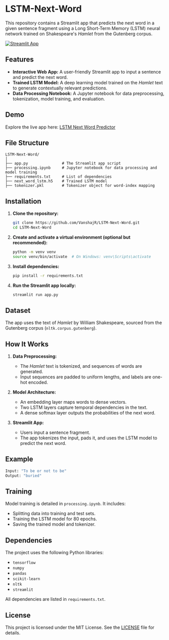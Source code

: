 
# LSTM-Next-Word


This repository contains a Streamlit app that predicts the next word in a given sentence fragment using a Long Short-Term Memory (LSTM) neural network trained on Shakespeare's *Hamlet* from the Gutenberg corpus.


[![Streamlit App](https://static.streamlit.io/badges/streamlit_badge_black_white.svg)](https://vanshajr-lstm-next-word-app-yrrb4v.streamlit.app/)

## Features

- **Interactive Web App:** A user-friendly Streamlit app to input a sentence and predict the next word.
- **Trained LSTM Model:** A deep learning model trained on the *Hamlet* text to generate contextually relevant predictions.
- **Data Processing Notebook:** A Jupyter notebook for data preprocessing, tokenization, model training, and evaluation.

## Demo

Explore the live app here: [LSTM Next Word Predictor](https://vanshajr-lstm-next-word-app-yrrb4v.streamlit.app/)

## File Structure

```
LSTM-Next-Word/
│
├── app.py               # The Streamlit app script
├── processing.ipynb     # Jupyter notebook for data processing and model training
├── requirements.txt     # List of dependencies
├── next_word_lstm.h5    # Trained LSTM model
├── tokenizer.pkl        # Tokenizer object for word-index mapping
```

## Installation

1. **Clone the repository:**

   ```bash
   git clone https://github.com/VanshajR/LSTM-Next-Word.git
   cd LSTM-Next-Word
   ```

2. **Create and activate a virtual environment (optional but recommended):**

   ```bash
   python -m venv venv
   source venv/bin/activate  # On Windows: venv\Scripts\activate
   ```

3. **Install dependencies:**

   ```bash
   pip install -r requirements.txt
   ```

4. **Run the Streamlit app locally:**

   ```bash
   streamlit run app.py
   ```

## Dataset

The app uses the text of *Hamlet* by William Shakespeare, sourced from the Gutenberg corpus (`nltk.corpus.gutenberg`).

## How It Works

1. **Data Preprocessing:**
   - The *Hamlet* text is tokenized, and sequences of words are generated.
   - Input sequences are padded to uniform lengths, and labels are one-hot encoded.

2. **Model Architecture:**
   - An embedding layer maps words to dense vectors.
   - Two LSTM layers capture temporal dependencies in the text.
   - A dense softmax layer outputs the probabilities of the next word.

3. **Streamlit App:**
   - Users input a sentence fragment.
   - The app tokenizes the input, pads it, and uses the LSTM model to predict the next word.

## Example

```python
Input: "To be or not to be"
Output: "buried"
```

## Training

Model training is detailed in `processing.ipynb`. It includes:
- Splitting data into training and test sets.
- Training the LSTM model for 80 epochs.
- Saving the trained model and tokenizer.

## Dependencies

The project uses the following Python libraries:
- `tensorflow`
- `numpy`
- `pandas`
- `scikit-learn`
- `nltk`
- `streamlit`

All dependencies are listed in `requirements.txt`.


## License

This project is licensed under the MIT License. See the [LICENSE](LICENSE) file for details.

